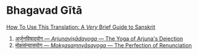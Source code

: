 # Bhagavad Gītā

[How To Use This Translation: A <em>Very</em> Brief Guide to Sanskrit](./guide.md)

1. [अर्जुनविषादयोग — <em> Arjunaviṣādayoga </em> — The Yoga of Arjuna's Dejection](./ch1/ch1.md)
18. [मोक्षसंन्यासयोग — <em> Mokṣasaṃnyāsayoga </em> — The Perfection of Renunciation](./ch18/ch18.md)
